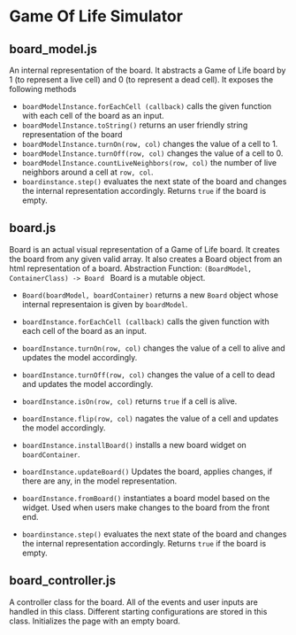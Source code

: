 Game Of Life Simulator
======================
board_model.js
--------------

An internal representation of the board. It abstracts a Game of Life board by 1 (to represent a live cell) and 0 (to represent a dead cell). It exposes the following methods
* ``boardModelInstance.forEachCell (callback)`` calls the given function with each cell of the board as an input.
* ``boardModelInstance.toString()`` returns an user friendly string representation of the board
* ``boardModelInstance.turnOn(row, col)`` changes the value of a cell to 1.
* ``boardModelInstance.turnOff(row, col)`` changes the value of a cell to 0.
* ``boardModelInstance.countLiveNeighbors(row, col)`` the number of live neighbors around a cell at `row, col`.
* ``boardinstance.step()`` evaluates the next state of the board and changes the internal representation accordingly. Returns `true` if the board is empty. 

board.js
--------------

Board is an actual visual representation of a Game of Life board. It creates the board from
any given valid array. It also creates a Board object from an html representation of a board.
Abstraction Function:  `(BoardModel, ContainerClass) -> Board `
Board is a mutable object.
* ``Board(boardModel, boardContainer)`` returns a new `Board` object whose internal representaion is given by `boardModel`.
* ``boardInstance.forEachCell (callback)`` calls the given function with each cell of the board as an input.
* ``boardInstance.turnOn(row, col)`` changes the value of a cell to alive and updates the model accordingly.
* ``boardInstance.turnOff(row, col)`` changes the value of a cell to dead and updates the model accordingly.
* ``boardInstance.isOn(row, col)`` returns `true` if a cell is alive.
* ``boardInstance.flip(row, col)`` nagates the value of a cell and updates the model accordingly.

* ``boardInstance.installBoard()`` installs a new board widget on `boardContainer`.
* ``boardInstance.updateBoard()`` Updates the board, applies changes, if there are any, in the model representation.
* ``boardInstance.fromBoard()`` instantiates a board model based on the widget. Used when users make changes to the board from the front end.
* ``boardinstance.step()`` evaluates the next state of the board and changes the internal representation accordingly. Returns `true` if the board is empty. 

board_controller.js
-------------------
A controller class for the board. All of the events and user inputs are handled in this
class. 
Different starting configurations are stored in this class. 
Initializes the page with an empty board.

